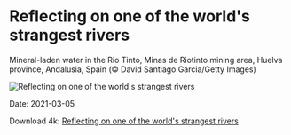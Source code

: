 # Reflecting on one of the world's strangest rivers

Mineral-laden water in the Rio Tinto, Minas de Riotinto mining area, Huelva province, Andalusia, Spain (© David Santiago Garcia/Getty Images)

![Reflecting on one of the world's strangest rivers](https://bing.com/th?id=OHR.MinasdeRioTinto_EN-US0408244151_UHD.jpg&rf=LaDigue_UHD.jpg&pid=hp&w=1024&h=576)

Date: 2021-03-05

Download 4k: [Reflecting on one of the world's strangest rivers](https://bing.com/th?id=OHR.MinasdeRioTinto_EN-US0408244151_UHD.jpg&rf=LaDigue_UHD.jpg&pid=hp&w=3840&h=2160)

